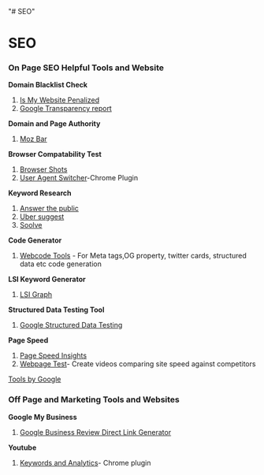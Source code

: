 "# SEO" 
# SEO
<h3> On Page SEO Helpful Tools and Website </h3>

<b>Domain Blacklist Check  </b> <br/>
1. [Is My Website Penalized](https://ismywebsitepenalized.com/) <br/>
2. [Google Transparency report](https://transparencyreport.google.com/) <br/>
  
<b>Domain and Page Authority </b><br/>
1. [Moz Bar](https://chrome.google.com/webstore/detail/mozbar/eakacpaijcpapndcfffdgphdiccmpknp)<br/>

<b> Browser Compatability Test </b> <br/>
1. [Browser Shots](http://browsershots.org/) <br/>
2. [User Agent Switcher](https://chrome.google.com/webstore/detail/user-agent-switcher-for-c/djflhoibgkdhkhhcedjiklpkjnoahfmg)-Chrome Plugin <br/>
 
  
  <b> Keyword Research </b><br/>
  1. [Answer the public](https://answerthepublic.com) <br/>
  2. [Uber suggest](https://neilpatel.com/ubersuggest/) <br/> 
  3. [Soolve](http://www.soovle.com/) <br/>
  
<b>Code Generator</b><br/>
  1. [Webcode Tools](https://webcode.tools/) - For Meta tags,OG property, twitter cards, structured data etc code generation <br/>

 <b> LSI Keyword Generator</b><br/>  
  1. [LSI Graph](https://lsigraph.com/) <br/>

<b> Structured Data Testing Tool </b></br>
 1. [Google Structured Data Testing](https://search.google.com/structured-data/testing-tool)<br/>

  
  <b> Page Speed </b><br/>
  1. [Page Speed Insights](https://developers.google.com/speed/pagespeed/insights/) <br/>
  2. [Webpage Test](http://www.webpagetest.org/video/)- Create videos comparing site speed against competitors <br/>
  

  
  [Tools by Google](https://developers.google.com/search/tools/) <br/>
  
  
  <h3> Off Page and Marketing Tools and Websites</h3>
 
 <b> Google My Business</b> <br/>
1. [Google Business Review Direct Link Generator](https://supple.com.au/tools/google-review-link-generator/)<br/>

  
<b> Youtube</b><br/>
1. [Keywords and Analytics](https://chrome.google.com/webstore/detail/vidlog/pmnenkkakioojceckmokdmkdjmkfiafo)- Chrome plugin

